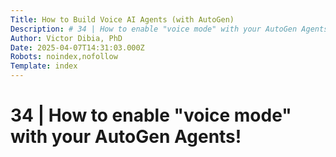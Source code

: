 ```yaml
---
Title: How to Build Voice AI Agents (with AutoGen) 
Description: # 34 | How to enable "voice mode" with your AutoGen Agents!...
Author: Victor Dibia, PhD
Date: 2025-04-07T14:31:03.000Z
Robots: noindex,nofollow
Template: index
---
```

# 34 | How to enable "voice mode" with your AutoGen Agents!